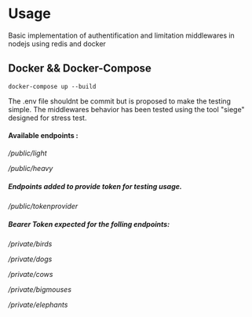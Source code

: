 # Usage

Basic implementation of authentification and limitation middlewares in nodejs using redis and docker

## Docker && Docker-Compose

`docker-compose up --build`

The .env file shouldnt be commit but is proposed to make the testing simple.
The middlewares behavior has been tested using the tool "siege" designed for stress test.


#### Available endpoints :


*/public/light*

*/public/heavy*


##### Endpoints added to provide token for testing usage.

*/public/tokenprovider*


##### Bearer Token expected for the folling endpoints:

*/private/birds*

*/private/dogs*

*/private/cows*

*/private/bigmouses*

*/private/elephants*
